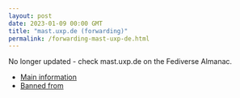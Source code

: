 ```yaml
---
layout: post
date: 2023-01-09 00:00 GMT
title: "mast.uxp.de (forwarding)"
permalink: /forwarding-mast-uxp-de.html
---
```


No longer updated - check mast.uxp.de on the Fediverse Almanac.

* [Main information](https://www.fediversealmanac.com/api/v1/instances/mast.uxp.de)
* [Banned from](https://www.fediversealmanac.com/api/v1/instances/mast.uxp.de/banned_from)

